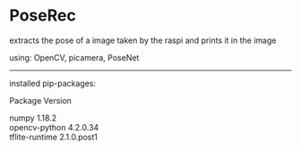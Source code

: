 # PoseRec
extracts the pose of a image taken by the raspi and prints it in the image

using:
OpenCV, picamera, PoseNet
--- ---
installed pip-packages:

Package        Version

numpy          1.18.2     
opencv-python  4.2.0.34   
tflite-runtime 2.1.0.post1
